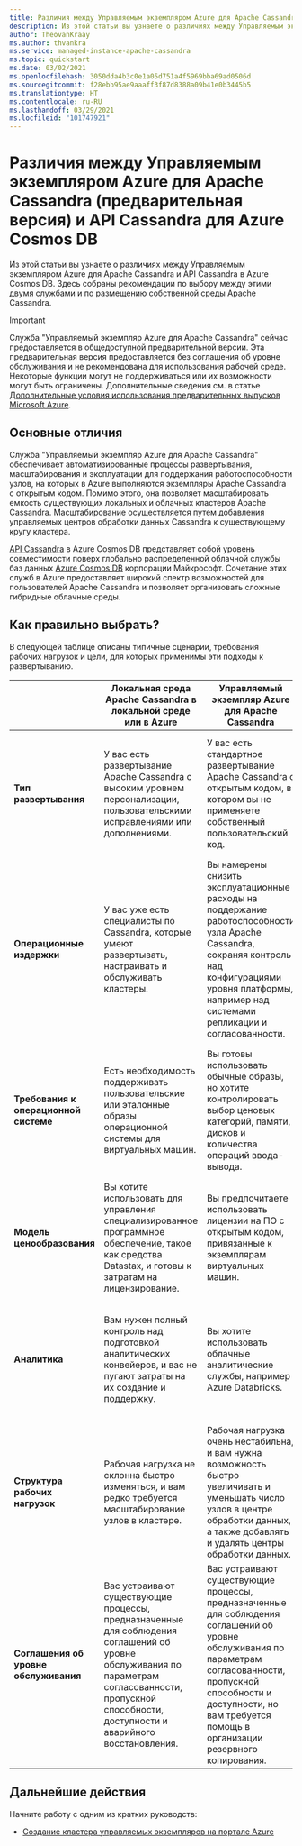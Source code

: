 ```yaml
---
title: Различия между Управляемым экземпляром Azure для Apache Cassandra и API Cassandra для Azure Cosmos DB
description: Из этой статьи вы узнаете о различиях между Управляемым экземпляром Azure для Apache Cassandra и API Cassandra в Azure Cosmos DB. Вы также изучите преимущества каждой из этих служб и ситуации, в которых их следует выбирать.
author: TheovanKraay
ms.author: thvankra
ms.service: managed-instance-apache-cassandra
ms.topic: quickstart
ms.date: 03/02/2021
ms.openlocfilehash: 3050dda4b3c0e1a05d751a4f5969bba69ad0506d
ms.sourcegitcommit: f28ebb95ae9aaaff3f87d8388a09b41e0b3445b5
ms.translationtype: HT
ms.contentlocale: ru-RU
ms.lasthandoff: 03/29/2021
ms.locfileid: "101747921"
---
```

# <a name="differences-between-azure-managed-instance-for-apache-cassandra-preview-and-azure-cosmos-db-cassandra-api"></a>Различия между Управляемым экземпляром Azure для Apache Cassandra (предварительная версия) и API Cassandra для Azure Cosmos DB 

Из этой статьи вы узнаете о различиях между Управляемым экземпляром Azure для Apache Cassandra и API Cassandra в Azure Cosmos DB. Здесь собраны рекомендации по выбору между этими двумя службами и по размещению собственной среды Apache Cassandra.

> [!IMPORTANT]
> Служба "Управляемый экземпляр Azure для Apache Cassandra" сейчас предоставляется в общедоступной предварительной версии.
> Эта предварительная версия предоставляется без соглашения об уровне обслуживания и не рекомендована для использования рабочей среде. Некоторые функции могут не поддерживаться или их возможности могут быть ограничены.
> Дополнительные сведения см. в статье [Дополнительные условия использования предварительных выпусков Microsoft Azure](https://azure.microsoft.com/support/legal/preview-supplemental-terms/).

## <a name="key-differences"></a>Основные отличия

Служба "Управляемый экземпляр Azure для Apache Cassandra" обеспечивает автоматизированные процессы развертывания, масштабирования и эксплуатации для поддержания работоспособности узлов, на которых в Azure выполняются экземпляры Apache Cassandra с открытым кодом. Помимо этого, она позволяет масштабировать емкость существующих локальных и облачных кластеров Apache Cassandra. Масштабирование осуществляется путем добавления управляемых центров обработки данных Cassandra к существующему кругу кластера.

[API Cassandra](../cosmos-db/cassandra-introduction.md) в Azure Cosmos DB представляет собой уровень совместимости поверх глобально распределенной облачной службы баз данных [Azure Cosmos DB](../cosmos-db/index.yml) корпорации Майкрософт. Сочетание этих служб в Azure предоставляет широкий спектр возможностей для пользователей Apache Cassandra и позволяет организовать сложные гибридные облачные среды.

## <a name="how-to-choose"></a>Как правильно выбрать?

В следующей таблице описаны типичные сценарии, требования рабочих нагрузок и цели, для которых применимы эти подходы к развертыванию.

| |Локальная среда Apache Cassandra в локальной среде или в Azure | Управляемый экземпляр Azure для Apache Cassandra | API Cassandra для Azure Cosmos DB |
|---------|---------|---------|---------|
|**Тип развертывания**| У вас есть развертывание Apache Cassandra с высоким уровнем персонализации, пользовательскими исправлениями или дополнениями. | У вас есть стандартное развертывание Apache Cassandra с открытым кодом, в котором вы не применяете собственный пользовательский код. | Вас устроит платформа, которая не основана на Apache Cassandra. Главное, чтобы на уровне [сетевого протокола](../cosmos-db/cassandra-support.md) она была совместима со всеми клиентскими драйверами с открытым кодом. |
| **Операционные издержки**| У вас уже есть специалисты по Cassandra, которые умеют развертывать, настраивать и обслуживать кластеры.  | Вы намерены снизить эксплуатационные расходы на поддержание работоспособности узла Apache Cassandra, сохраняя контроль над конфигурациями уровня платформы, например над системами репликации и согласованности. | Вы хотите избавиться от операционных издержек, перейдя на полностью управляемую базу данных в формате "платформа как услуга" в облаке. |
| **Требования к операционной системе**| Есть необходимость поддерживать пользовательские или эталонные образы операционной системы для виртуальных машин. | Вы готовы использовать обычные образы, но хотите контролировать выбор ценовых категорий, памяти, дисков и количества операций ввода-вывода. | Вы хотите упростить подготовку производительности, выразив ее через одну нормализованную метрику с прямой зависимостью от пропускной способности, такую как [единицы запроса](../cosmos-db/request-units.md) в Azure Cosmos DB. |
| **Модель ценообразования**| Вы хотите использовать для управления специализированное программное обеспечение, такое как средства Datastax, и готовы к затратам на лицензирование. | Вы предпочитаете использовать лицензии на ПО с открытым кодом, привязанные к экземплярам виртуальных машин. | Вы хотите использовать облачную структуру цен, которая учитывает технологии [автомасштабирования](../cosmos-db/manage-scale-cassandra.md#use-autoscale) и [бессерверного выполнения](../cosmos-db/serverless.md). |
| **Аналитика**| Вам нужен полный контроль над подготовкой аналитических конвейеров, и вас не пугают затраты на их создание и поддержку. | Вы хотите использовать облачные аналитические службы, например Azure Databricks. | Вы хотите использовать гибридную транзакционную аналитику почти в реальном времени, которая встраивается в платформу с помощью [Azure Synapse Link для Cosmos DB](../cosmos-db/synapse-link.md). |
| **Структура рабочих нагрузок**| Рабочая нагрузка не склонна быстро изменяться, и вам редко требуется масштабирование узлов в кластере. | Рабочая нагрузка очень нестабильна, и вам нужна возможность быстро увеличивать и уменьшать число узлов в центре обработки данных, а также добавлять и удалять центры обработки данных. | Рабочая нагрузка часто изменяется, и вам нужна возможность быстро увеличивать или уменьшать производительность системы в широких пределах. |
| **Соглашения об уровне обслуживания**| Вас устраивают существующие процессы, предназначенные для соблюдения соглашений об уровне обслуживания по параметрам согласованности, пропускной способности, доступности и аварийного восстановления. | Вас устраивают существующие процессы, предназначенные для соблюдения соглашений об уровне обслуживания по параметрам согласованности, пропускной способности и доступности, но вам требуется помощь в организации резервного копирования. | Вам требуется полнофункциональное соглашение об уровне обслуживания по параметрам согласованности, пропускной способности, доступности и аварийного восстановления. |

## <a name="next-steps"></a>Дальнейшие действия

Начните работу с одним из кратких руководств:

* [Создание кластера управляемых экземпляров на портале Azure](create-cluster-portal.md)